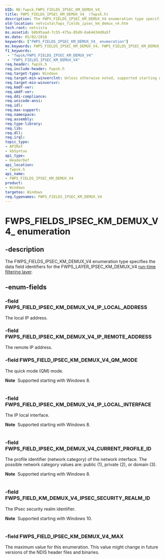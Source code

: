 ```yaml
---
UID: NE:fwpsk.FWPS_FIELDS_IPSEC_KM_DEMUX_V4_
title: FWPS_FIELDS_IPSEC_KM_DEMUX_V4_ (fwpsk.h)
description: The FWPS_FIELDS_IPSEC_KM_DEMUX_V4 enumeration type specifies the data field identifiers for the FWPS_LAYER_IPSEC_KM_DEMUX_V4 run-time filtering layer.
old-location: netvista\fwps_fields_ipsec_km_demux_v4.htm
tech.root: netvista
ms.assetid: b8b95aad-7c55-475a-85d9-6a64434d8a5f
ms.date: 05/02/2018
keywords: ["FWPS_FIELDS_IPSEC_KM_DEMUX_V4_ enumeration"]
ms.keywords: FWPS_FIELDS_IPSEC_KM_DEMUX_V4, FWPS_FIELDS_IPSEC_KM_DEMUX_V4 enumeration [Network Drivers Starting with Windows Vista], FWPS_FIELDS_IPSEC_KM_DEMUX_V4_, FWPS_FIELD_IPSEC_KM_DEMUX_V4_CURRENT_PROFILE_ID, FWPS_FIELD_IPSEC_KM_DEMUX_V4_IP_LOCAL_ADDRESS, FWPS_FIELD_IPSEC_KM_DEMUX_V4_IP_LOCAL_INTERFACE, FWPS_FIELD_IPSEC_KM_DEMUX_V4_IP_REMOTE_ADDRESS, FWPS_FIELD_IPSEC_KM_DEMUX_V4_MAX, FWPS_FIELD_IPSEC_KM_DEMUX_V4_QM_MODE, fwpsk/FWPS_FIELDS_IPSEC_KM_DEMUX_V4, fwpsk/FWPS_FIELD_IPSEC_KM_DEMUX_V4_CURRENT_PROFILE_ID, fwpsk/FWPS_FIELD_IPSEC_KM_DEMUX_V4_IP_LOCAL_ADDRESS, fwpsk/FWPS_FIELD_IPSEC_KM_DEMUX_V4_IP_LOCAL_INTERFACE, fwpsk/FWPS_FIELD_IPSEC_KM_DEMUX_V4_IP_REMOTE_ADDRESS, fwpsk/FWPS_FIELD_IPSEC_KM_DEMUX_V4_MAX, fwpsk/FWPS_FIELD_IPSEC_KM_DEMUX_V4_QM_MODE, netvista.fwps_fields_ipsec_km_demux_v4, wfp_ref_5_const_3_data_fields_78a7198a-9122-420b-a45d-9b82cbfb16fb.xml
f1_keywords:
 - "fwpsk/FWPS_FIELDS_IPSEC_KM_DEMUX_V4"
 - "FWPS_FIELDS_IPSEC_KM_DEMUX_V4"
req.header: fwpsk.h
req.include-header: Fwpsk.h
req.target-type: Windows
req.target-min-winverclnt: Unless otherwise noted, supported starting with Windows Vista.
req.target-min-winversvr: 
req.kmdf-ver: 
req.umdf-ver: 
req.ddi-compliance: 
req.unicode-ansi: 
req.idl: 
req.max-support: 
req.namespace: 
req.assembly: 
req.type-library: 
req.lib: 
req.dll: 
req.irql: 
topic_type:
- APIRef
- kbSyntax
api_type:
- HeaderDef
api_location:
- fwpsk.h
api_name:
- FWPS_FIELDS_IPSEC_KM_DEMUX_V4
product:
- Windows
targetos: Windows
req.typenames: FWPS_FIELDS_IPSEC_KM_DEMUX_V4
---
```


# FWPS_FIELDS_IPSEC_KM_DEMUX_V4_ enumeration


## -description


The FWPS_FIELDS_IPSEC_KM_DEMUX_V4 enumeration type specifies the data field identifiers for the
  FWPS_LAYER_IPSEC_KM_DEMUX_V4 
  <a href="https://docs.microsoft.com/windows/desktop/FWP/management-filtering-layer-identifiers-">run-time filtering layer</a>.


## -enum-fields




### -field FWPS_FIELD_IPSEC_KM_DEMUX_V4_IP_LOCAL_ADDRESS

The local IP address.


### -field FWPS_FIELD_IPSEC_KM_DEMUX_V4_IP_REMOTE_ADDRESS

The remote IP address.


### -field FWPS_FIELD_IPSEC_KM_DEMUX_V4_QM_MODE

The quick mode (QM) mode.
     

<div class="alert"><b>Note</b>  Supported starting with Windows 8.</div>
<div> </div>

### -field FWPS_FIELD_IPSEC_KM_DEMUX_V4_IP_LOCAL_INTERFACE

The IP local interface.
     

<div class="alert"><b>Note</b>  Supported starting with Windows 8.</div>
<div> </div>

### -field FWPS_FIELD_IPSEC_KM_DEMUX_V4_CURRENT_PROFILE_ID

The profile identifier (network category) of the network interface. The possible network category values are: public (1), private (2), or domain (3). 



<div class="alert"><b>Note</b>  Supported starting with Windows 8.</div>
<div> </div>

### -field FWPS_FIELD_KM_DEMUX_V4_IPSEC_SECURITY_REALM_ID

The IPsec security realm identifier.

<div class="alert"><b>Note</b>  Supported starting with Windows 10.</div>
<div> </div>

### -field FWPS_FIELD_IPSEC_KM_DEMUX_V4_MAX

The maximum value for this enumeration. This value might change in future versions of the NDIS
     header files and binaries.

